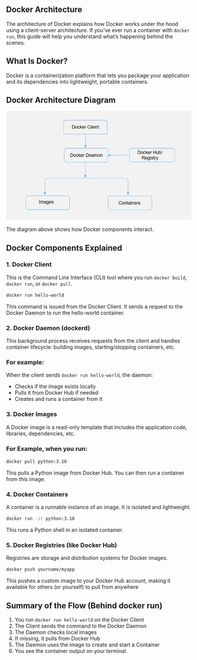 ## Docker Architecture

The architecture of Docker explains how Docker works under the hood using a client-server architecture. If you’ve ever run a container with `docker run`, this guide will help you understand what’s happening behind the scenes.

##  What Is Docker?

Docker is a containerization platform that lets you package your application and its dependencies into lightweight, portable containers.

## Docker Architecture Diagram
![Docker Architecture Diagram](docker_architecture_diagram.png)

The diagram above shows how Docker components interact.

##  Docker Components Explained

### 1. Docker Client

This is the Command Line Interface (CLI) tool where you run `docker build`, `docker run`, or `docker pull`.

```bash
docker run hello-world
```
This command is issued from the Docker Client. It sends a request to the Docker Daemon to run the hello-world container.

### 2. Docker Daemon (dockerd)
This background process receives requests from the client and handles container lifecycle: building images, starting/stopping containers, etc.
### For example:
When the client sends `docker run hello-world`, the daemon:
* Checks if the image exists locally
* Pulls it from Docker Hub if needed
* Creates and runs a container from it

### 3. Docker Images
A Docker image is a read-only template that includes the application code, libraries, dependencies, etc.
### For Example, when you run:
```bash
docker pull python:3.10
```

This pulls a Python image from Docker Hub. You can then run a container from this image.

### 4. Docker Containers
A container is a runnable instance of an image. It is isolated and lightweight.
```bash
docker run -it python:3.10
```
This runs a Python shell in an isolated container.

### 5. Docker Registries (like Docker Hub)
Registries are storage and distribution systems for Docker images.
```bash
docker push yourname/myapp
```
This pushes a custom image to your Docker Hub account, making it available for others (or yourself) to pull from anywhere

## Summary of the Flow (Behind docker run)
1.	You run `docker run hello-world` on the Docker Client
2.	The Client sends the command to the Docker Daemon
3.	The Daemon checks local images
4.	If missing, it pulls from Docker Hub
5.	The Daemon uses the image to create and start a Container
6.	You see the container output on your terminal.



